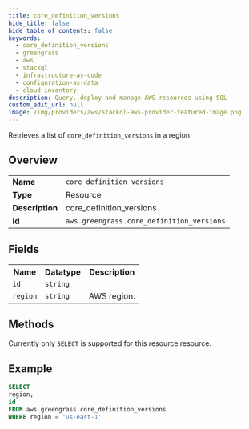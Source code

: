 ```yaml
---
title: core_definition_versions
hide_title: false
hide_table_of_contents: false
keywords:
  - core_definition_versions
  - greengrass
  - aws
  - stackql
  - infrastructure-as-code
  - configuration-as-data
  - cloud inventory
description: Query, deploy and manage AWS resources using SQL
custom_edit_url: null
image: /img/providers/aws/stackql-aws-provider-featured-image.png
---
```

Retrieves a list of <code>core_definition_versions</code> in a region

## Overview
<table><tbody>
<tr><td><b>Name</b></td><td><code>core_definition_versions</code></td></tr>
<tr><td><b>Type</b></td><td>Resource</td></tr>
<tr><td><b>Description</b></td><td>core_definition_versions</td></tr>
<tr><td><b>Id</b></td><td><code>aws.greengrass.core_definition_versions</code></td></tr>
</tbody></table>

## Fields
<table><tbody>
<tr><th>Name</th><th>Datatype</th><th>Description</th></tr>
<tr><td><code>id</code></td><td><code>string</code></td><td></td></tr>
<tr><td><code>region</code></td><td><code>string</code></td><td>AWS region.</td></tr>

</tbody></table>

## Methods
Currently only <code>SELECT</code> is supported for this resource resource.





## Example
```sql
SELECT
region,
id
FROM aws.greengrass.core_definition_versions
WHERE region = 'us-east-1'
```
